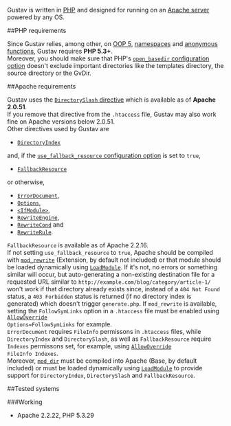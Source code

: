 Gustav is written in [PHP](http://php.net) and designed for running on an [Apache server](http://httpd.apache.org) powered by any OS.



##PHP requirements

Since Gustav relies, among other, on [OOP 5](http://php.net/manual/en/language.oop5.php), [namespaces](http://php.net/manual/en/language.namespaces.php) and [anonymous functions](http://php.net/manual/en/functions.anonymous.php), Gustav requires **PHP 5.3+**.  
Moreover, you should make sure that PHP's [`open_basedir` configuration option](http://php.net/manual/en/ini.core.php#ini.open-basedir) doesn't exclude important directories like the templates directory, the source directory or the GvDir.



##Apache requirements

Gustav uses the [`DirectorySlash` directive](http://httpd.apache.org/docs/2.4/mod/mod_dir.html#directoryslash) which is available as of **Apache 2.0.51**.  
If you remove that directive from the `.htaccess` file, Gustav may also work fine on Apache versions below 2.0.51.  
Other directives used by Gustav are

+   [`DirectoryIndex`](http://httpd.apache.org/docs/2.4/mod/mod_dir.html#directoryindex)

and, if the [`use_fallback_resource` configuration option](Gustav-configuration#bool-use_fallback_resource--false) is set to `true`,

+   [`FallbackResource`](http://httpd.apache.org/docs/2.4/mod/mod_dir.html#fallbackresource)

or otherwise,

+   [`ErrorDocument`](http://httpd.apache.org/docs/2.4/mod/core.html#errordocument),
+   [`Options`](http://httpd.apache.org/docs/2.4/mod/core.html#options),
+   [`<IfModule>`](http://httpd.apache.org/docs/2.4/mod/core.html#ifmodule),
+   [`RewriteEngine`](http://httpd.apache.org/docs/2.4/mod/mod_rewrite.html#rewriteengine),
+   [`RewriteCond`](http://httpd.apache.org/docs/2.4/mod/mod_rewrite.html#rewritecond) and
+   [`RewriteRule`](http://httpd.apache.org/docs/2.4/mod/mod_rewrite.html#rewriterule).

`FallbackResource` is available as of Apache 2.2.16.  
If not setting `use_fallback_resource` to `true`, Apache should be compiled with [`mod_rewrite`](http://httpd.apache.org/docs/2.4/mod/mod_rewrite.html) (Extension, by default not included) or that module should be loaded dynamically using [`LoadModule`](http://httpd.apache.org/docs/2.4/mod/mod_so.html#loadmodule). If it's not, no errors or something similar will occur, but auto-generating a non-existing destination file for a requested URL similar to `http://example.com/blog/category/article-1/` won't work if that directory already exists since, instead of a `404 Not Found` status, a `403 Forbidden` status is returned (if no directory index is generated) which doesn't trigger `generate.php`. If `mod_rewrite` is available, setting the `FollowSymLinks` option in a `.htaccess` file must be enabled using <code><a href="http://httpd.apache.org/docs/2.4/mod/core.html#allowoverride">AllowOverride</a> Options=FollowSymLinks</code> for example.  
`ErrorDocument` requires `FileInfo` permissons in `.htaccess` files, while `DirectoryIndex` and `DirectorySlash`, as well as `FallbackResource` require `Indexes` permissons set, for example, using <code><a href="http://httpd.apache.org/docs/2.4/mod/core.html#allowoverride">AllowOverride</a> FileInfo Indexes</code>.  
Moreover, [`mod_dir`](http://httpd.apache.org/docs/2.4/mod/mod_dir.html) must be compiled into Apache (Base, by default included) or must be loaded dynamically using [`LoadModule`](http://httpd.apache.org/docs/2.4/mod/mod_so.html#loadmodule) to provide support for `DirectoryIndex`, `DirectorySlash` and `FallbackResource`.



##Tested systems

###Working

+   Apache 2.2.22, PHP 5.3.29